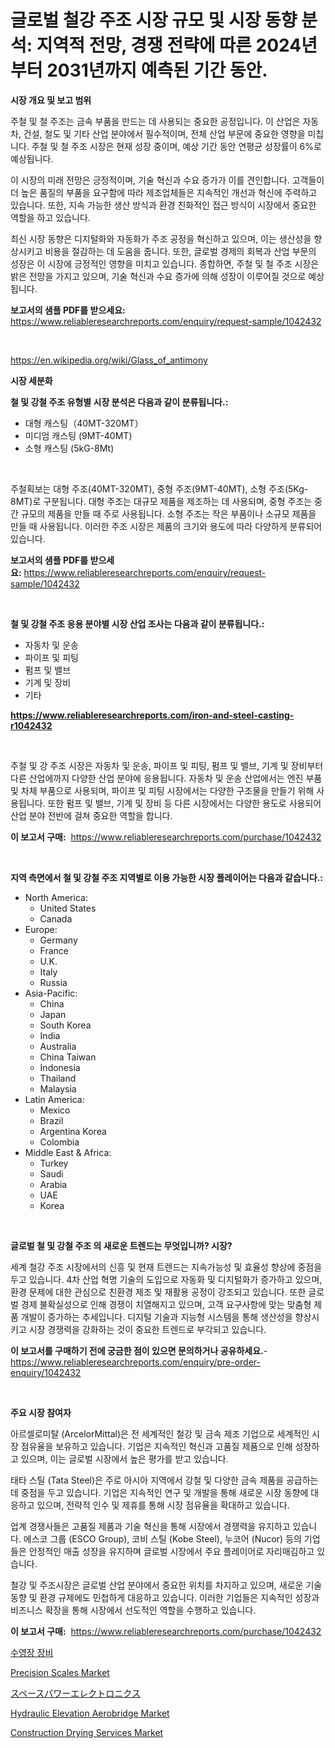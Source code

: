 <p><h1>글로벌 철강 주조 시장 규모 및 시장 동향 분석: 지역적 전망, 경쟁 전략에 따른 2024년부터 2031년까지 예측된 기간 동안.</h1></p><p><strong>시장 개요 및 보고 범위</strong></p>
<p><p>주철 및 철 주조는 금속 부품을 만드는 데 사용되는 중요한 공정입니다. 이 산업은 자동차, 건설, 철도 및 기타 산업 분야에서 필수적이며, 전체 산업 부문에 중요한 영향을 미칩니다. 주철 및 철 주조 시장은 현재 성장 중이며, 예상 기간 동안 연평균 성장률이 6%로 예상됩니다.</p><p>이 시장의 미래 전망은 긍정적이며, 기술 혁신과 수요 증가가 이를 견인합니다. 고객들이 더 높은 품질의 부품을 요구함에 따라 제조업체들은 지속적인 개선과 혁신에 주력하고 있습니다. 또한, 지속 가능한 생산 방식과 환경 친화적인 접근 방식이 시장에서 중요한 역할을 하고 있습니다.</p><p>최신 시장 동향은 디지털화와 자동화가 주조 공정을 혁신하고 있으며, 이는 생산성을 향상시키고 비용을 절감하는 데 도움을 줍니다. 또한, 글로벌 경제의 회복과 산업 부문의 성장은 이 시장에 긍정적인 영향을 미치고 있습니다. 종합하면, 주철 및 철 주조 시장은 밝은 전망을 가지고 있으며, 기술 혁신과 수요 증가에 의해 성장이 이루어질 것으로 예상됩니다.</p></p>
<p><strong>보고서의 샘플 PDF를 받으세요:</strong> <a href="https://www.reliableresearchreports.com/enquiry/request-sample/1042432">https://www.reliableresearchreports.com/enquiry/request-sample/1042432</a></p>
<p>&nbsp;</p>
<p><a href="https://en.wikipedia.org/wiki/Glass_of_antimony">https://en.wikipedia.org/wiki/Glass_of_antimony</a></p>
<p><strong>시장 세분화</strong></p>
<p><strong>철 및 강철 주조 유형별 시장 분석은 다음과 같이 분류됩니다.:</strong></p>
<p><ul><li>대형 캐스팅（40MT-320MT）</li><li>미디엄 캐스팅 (9MT-40MT)</li><li>소형 캐스팅 (5kG-8Mt)</li></ul></p>
<p>&nbsp;</p>
<p><p>주철획보는 대형 주조(40MT-320MT), 중형 주조(9MT-40MT), 소형 주조(5Kg-8MT)로 구분됩니다. 대형 주조는 대규모 제품을 제조하는 데 사용되며, 중형 주조는 중간 규모의 제품을 만들 때 주로 사용됩니다. 소형 주조는 작은 부품이나 소규모 제품을 만들 때 사용됩니다. 이러한 주조 시장은 제품의 크기와 용도에 따라 다양하게 분류되어 있습니다.</p></p>
<p><strong>보고서의 샘플 PDF를 받으세요:</strong>&nbsp;<a href="https://www.reliableresearchreports.com/enquiry/request-sample/1042432">https://www.reliableresearchreports.com/enquiry/request-sample/1042432</a></p>
<p>&nbsp;</p>
<p><strong> 철 및 강철 주조 응용 분야별 시장 산업 조사는 다음과 같이 분류됩니다.:</strong></p>
<p><ul><li>자동차 및 운송</li><li>파이프 및 피팅</li><li>펌프 및 밸브</li><li>기계 및 장비</li><li>기타</li></ul></p>
<p><strong><a href="https://www.reliableresearchreports.com/iron-and-steel-casting-r1042432">https://www.reliableresearchreports.com/iron-and-steel-casting-r1042432</a></strong></p>
<p>&nbsp;</p>
<p><p>주철 및 강 주조 시장은 자동차 및 운송, 파이프 및 피팅, 펌프 및 밸브, 기계 및 장비부터 다른 산업에까지 다양한 산업 분야에 응용됩니다. 자동차 및 운송 산업에서는 엔진 부품 및 차체 부품으로 사용되며, 파이프 및 피팅 시장에서는 다양한 구조물을 만들기 위해 사용됩니다. 또한 펌프 및 밸브, 기계 및 장비 등 다른 시장에서는 다양한 용도로 사용되어 산업 분야 전반에 걸쳐 중요한 역할을 합니다.</p></p>
<p><strong>이 보고서 구매:</strong>&nbsp; <a href="https://www.reliableresearchreports.com/purchase/1042432">https://www.reliableresearchreports.com/purchase/1042432</a></p>
<p>&nbsp;</p>
<p><strong>지역 측면에서 철 및 강철 주조 지역별로 이용 가능한 시장 플레이어는 다음과 같습니다.:</strong></p>
<p><ul>
    <li>
        North America:
        <ul>
            <li>United States</li>
            <li>Canada</li>
        </ul>
    </li>
    <li>
        Europe:
        <ul>
            <li>Germany</li>
            <li>France</li>
            <li>U.K.</li>
            <li>Italy</li>
            <li>Russia</li>
        </ul>
    </li>
    <li>
        Asia-Pacific:
        <ul>
            <li>China</li>
            <li>Japan</li>
            <li>South Korea</li>
            <li>India</li>
            <li>Australia</li>
            <li>China Taiwan</li>
            <li>Indonesia</li>
            <li>Thailand</li>
            <li>Malaysia</li>
        </ul>
    </li>
    <li>
        Latin America:
        <ul>
            <li>Mexico</li>
            <li>Brazil</li>
            <li>Argentina Korea</li>
            <li>Colombia</li>
        </ul>
    </li>
    <li>
        Middle East & Africa:
        <ul>
            <li>Turkey</li>
            <li>Saudi</li>
            <li>Arabia</li>
            <li>UAE</li>
            <li>Korea</li>
        </ul>
    </li>
    </ul></p>
<p>&nbsp;</p>
<p><strong>글로벌 철 및 강철 주조 의 새로운 트렌드는 무엇입니까? 시장?</strong></p>
<p><p>세계 철강 주조 시장에서의 신흥 및 현재 트렌드는 지속가능성 및 효율성 향상에 중점을 두고 있습니다. 4차 산업 혁명 기술의 도입으로 자동화 및 디지털화가 증가하고 있으며, 환경 문제에 대한 관심으로 친환경 제조 및 재활용 공정이 강조되고 있습니다. 또한 글로벌 경제 불확실성으로 인해 경쟁이 치열해지고 있으며, 고객 요구사항에 맞는 맞춤형 제품 개발이 증가하는 추세입니다. 디지털 기술과 지능형 시스템을 통해 생산성을 향상시키고 시장 경쟁력을 강화하는 것이 중요한 트렌드로 부각되고 있습니다.</p></p>
<p><strong>이 보고서를 구매하기 전에 궁금한 점이 있으면 문의하거나 공유하세요.</strong>- <a href="https://www.reliableresearchreports.com/enquiry/pre-order-enquiry/1042432">https://www.reliableresearchreports.com/enquiry/pre-order-enquiry/1042432</a></p>
<p>&nbsp;</p>
<p><strong>주요 시장 참여자</strong></p>
<p><p>아르셀로미탈 (ArcelorMittal)은 전 세계적인 철강 및 금속 제조 기업으로 세계적인 시장 점유율을 보유하고 있습니다. 기업은 지속적인 혁신과 고품질 제품으로 인해 성장하고 있으며, 이는 글로벌 시장에서 높은 평가를 받고 있습니다.</p><p>태타 스틸 (Tata Steel)은 주로 아시아 지역에서 강철 및 다양한 금속 제품을 공급하는 데 중점을 두고 있습니다. 기업은 지속적인 연구 및 개발을 통해 새로운 시장 동향에 대응하고 있으며, 전략적 인수 및 제휴를 통해 시장 점유율을 확대하고 있습니다.</p><p>업계 경쟁사들은 고품질 제품과 기술 혁신을 통해 시장에서 경쟁력을 유지하고 있습니다. 에스코 그룹 (ESCO Group), 코비 스틸 (Kobe Steel), 누코어 (Nucor) 등의 기업들은 안정적인 매출 성장을 유지하며 글로벌 시장에서 주요 플레이어로 자리매김하고 있습니다.</p><p>철강 및 주조시장은 글로벌 산업 분야에서 중요한 위치를 차지하고 있으며, 새로운 기술 동향 및 환경 규제에도 민첩하게 대응하고 있습니다. 이러한 기업들은 지속적인 성장과 비즈니스 확장을 통해 시장에서 선도적인 역할을 수행하고 있습니다.</p></p>
<p><strong>이 보고서 구매:</strong>&nbsp;&nbsp;<a href="https://www.reliableresearchreports.com/purchase/1042432">https://www.reliableresearchreports.com/purchase/1042432</a></p>
<p><p><a href="https://medium.com/@czbtzkwc9/%EC%88%98%EC%98%81%EC%9E%A5-%EC%9E%A5%EB%B9%84-%EC%8B%9C%EC%9E%A5-%EC%A1%B0%EC%82%AC-%EB%B0%8F-%EC%82%B0%EC%97%85-%EB%B0%9C%EC%A0%84-%EB%B0%8F-2031%EB%85%84%EA%B9%8C%EC%A7%80%EC%9D%98-%EC%98%88%EC%B8%A1-36171cf10423">수영장 장비</a></p><p><a href="https://issuu.com/reportprime-2/docs/precision-scales-market-size-2030.pptx">Precision Scales Market</a></p><p><a href="https://medium.com/@ridleydamion/%E5%AE%87%E5%AE%99%E3%83%91%E3%83%AF%E3%83%BC%E3%82%A8%E3%83%AC%E3%82%AF%E3%83%88%E3%83%AD%E3%83%8B%E3%82%AF%E3%82%B9%E5%B8%82%E5%A0%B4-2024%E5%B9%B4%E3%81%8B%E3%82%892031%E5%B9%B4%E3%81%BE%E3%81%A7%E3%81%AE%E6%9C%9F%E9%96%93%E3%81%AE%E6%A5%AD%E7%95%8C%E5%8B%95%E5%90%91%E3%81%A8%E4%BA%88%E6%B8%AC-5739e37bc53f">スペースパワーエレクトロニクス</a></p><p><a href="https://medium.com/@liam.mcgrath5645/hydraulic-elevation-aerobridge-market-a-global-and-regional-analysis-focus-on-region-be1d82561597">Hydraulic Elevation Aerobridge Market</a></p><p><a href="https://github.com/caylechardson65746/Market-Research-Report-List-1/blob/main/construction-drying-services-market.md">Construction Drying Services Market</a></p></p>